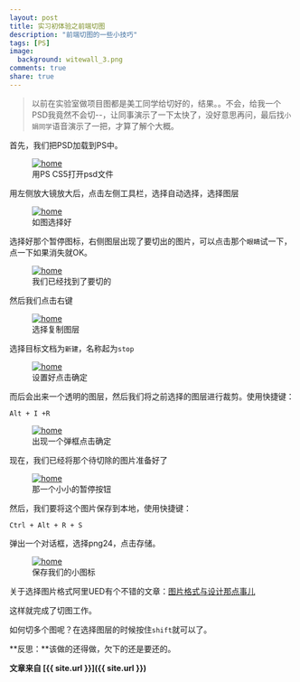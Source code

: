 ```yaml
---
layout: post
title: 实习初体验之前端切图
description: "前端切图的一些小技巧"
tags: [PS]
image:
  background: witewall_3.png
comments: true
share: true
---
```


>以前在实验室做项目图都是美工同学给切好的，结果。。不会，给我一个PSD我竟然不会切--，让同事演示了一下太快了，没好意思再问，最后找`小娟同学`语音演示了一把，才算了解个大概。

首先，我们把PSD加载到PS中。

<figure>
	<a href="/images/article/2014-11/1.png">
		<img src="/images/article/2014-11/1.png" alt="home" />
	</a>
	<figcaption>用PS CS5打开psd文件</figcaption>
</figure>

<!--more-->

用左侧放大镜放大后，点击左侧工具栏，选择自动选择，选择图层

<figure>
	<a href="/images/article/2014-11/2.png">
		<img src="/images/article/2014-11/2.png" alt="home" />
	</a>
	<figcaption>如图选择好</figcaption>
</figure>

选择好那个暂停图标，右侧图层出现了要切出的图片，可以点击那个`眼睛`试一下，点一下如果消失就OK。

<figure>
	<a href="/images/article/2014-11/3.png">
		<img src="/images/article/2014-11/3.png" alt="home" />
	</a>
	<figcaption>我们已经找到了要切的</figcaption>
</figure>

然后我们点击右键

<figure>
	<a href="/images/article/2014-11/4.png">
		<img src="/images/article/2014-11/4.png" alt="home" />
	</a>
	<figcaption>选择复制图层</figcaption>
</figure>

选择目标文档为`新建`，名称起为`stop`

<figure>
	<a href="/images/article/2014-11/5.png">
		<img src="/images/article/2014-11/5.png" alt="home" />
	</a>
	<figcaption>设置好点击确定</figcaption>
</figure>

而后会出来一个透明的图层，然后我们将之前选择的图层进行裁剪。使用快捷键：

`Alt + I +R `

<figure>
	<a href="/images/article/2014-11/6.png">
		<img src="/images/article/2014-11/6.png" alt="home" />
	</a>
	<figcaption>出现一个弹框点击确定</figcaption>
</figure>

现在，我们已经将那个待切除的图片准备好了

<figure>
	<a href="/images/article/2014-11/7.png">
		<img src="/images/article/2014-11/7.png" alt="home" />
	</a>
	<figcaption>那一个小小的暂停按钮</figcaption>
</figure>

然后，我们要将这个图片保存到本地，使用快捷键：

`Ctrl + Alt + R + S `

弹出一个对话框，选择png24，点击存储。
<figure>
	<a href="/images/article/2014-11/8.png">
		<img src="/images/article/2014-11/8.png" alt="home" />
	</a>
	<figcaption>保存我们的小图标</figcaption>
</figure>

关于选择图片格式阿里UED有个不错的文章：[图片格式与设计那点事儿](http://ued.taobao.org/blog/2010/12/jpg_png/)

这样就完成了切图工作。

如何切多个图呢？在选择图层的时候按住`shift`就可以了。

**反思：**该做的还得做，欠下的还是要还的。

**文章来自 [{{ site.url }}]({{ site.url }})**